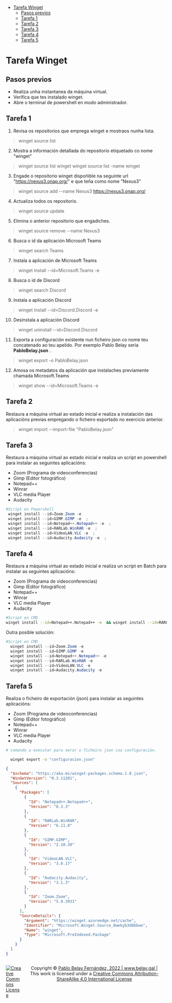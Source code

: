 - [Tarefa Winget](#tarefa-winget)
  - [Pasos previos](#pasos-previos)
  - [Tarefa 1](#tarefa-1)
  - [Tarefa 2](#tarefa-2)
  - [Tarefa 3](#tarefa-3)
  - [Tarefa 4](#tarefa-4)
  - [Tarefa 5](#tarefa-5)
# Tarefa Winget

## Pasos previos
- Realiza unha instantanea da máquina virtual. 
- Verifica que tes instalado winget. 
- Abre o terminal de powershell en modo administrador.
## Tarefa 1 

1. Revisa os repositorios que emprega winget e mostraos nunha lista.
> winget source list 

2. Mostra a información detallada do repositorio etiquetado co nome "winget"
> winget source list winget
> winget source list -name winget

3. Engade o repositorio winget dispoñible na seguinte url "https://nexus3.onap.org/" e que teña como nome "Nexus3" 
> winget source add --name Nexus3 https://nexus3.onap.org/

4. Actualiza todos os repositorio. 
>winget source update

5. Elimina o anterior repositorio que engadiches.
> winget source remove --name Nexus3

6. Busca o id da aplicación Microsoft Teams
> winget search Teams

7. Instala  a aplicación de Microsoft Teams
> winget install --id=Microsoft.Teams  -e

8. Busca o id de  Discord
> winget search Discord

9. Instala a aplicación Discord
> winget install --id=Discord.Discord  -e

10. Desinstala a aplicación Discord 
> winget uninstall --id=Discord.Discord

11. Exporta a configuración existente nun ficheiro json co nome teu concatenado ao teu apelido. Por exemplo Pablo Belay sería **PabloBelay.json** .
> winget export -o PabloBelay.json

12. Amosa os metadatos da aplicación que instalaches previamente chamada  Microsoft.Teams
> winget show --id=Microsoft.Teams -e

## Tarefa 2 
Restaura a máquina virtual ao estado inicial e realiza a instalación das aplicacións previas empregando o ficheiro exportado no exercicio anterior.
> winget import  --import-file "PabloBelay.json" 

## Tarefa 3
Restaura a máquina virtual ao estado inicial e realiza un script en powershell para instalar as seguintes aplicacións:
- Zoom (Programa de videoconferencias)
- Gimp (Editor fotográfico)
- Notepad++
- Winrar
- VLC media Player
- Audacity


```ps1
#Script en Powershell 
 winget install --id=Zoom.Zoom -e 
 winget install --id=GIMP.GIMP -e  ; 
 winget install --id=Notepad++.Notepad++ -e  ; 
 winget install --id=RARLab.WinRAR -e  ;
 winget install --id=VideoLAN.VLC -e  ; 
 winget install --id=Audacity.Audacity -e  ; 

```

## Tarefa 4
Restaura a máquina virtual ao estado inicial e realiza un script en Batch para instalar as seguintes aplicacións:
- Zoom (Programa de videoconferencias)
- Gimp (Editor fotográfico)
- Notepad++
- Winrar
- VLC media Player
- Audacity


```bash
#Script en CMD 
winget install --id=Notepad++.Notepad++ -e  && winget install --id=RARLab.WinRAR -e  && winget install --id=GIMP.GIMP -e  && winget install --id=VideoLAN.VLC -e  && winget install --id=Audacity.Audacity -e  && winget install --id=Zoom.Zoom -e 
```

Outra posible solución:
```ps1
#Script en CMD 
  winget install --id=Zoom.Zoom -e 
  winget install --id=GIMP.GIMP -e  
  winget install --id=Notepad++.Notepad++ -e  
  winget install --id=RARLab.WinRAR -e  
  winget install --id=VideoLAN.VLC -e 
  winget install --id=Audacity.Audacity -e  
```

## Tarefa 5
Realiza o ficheiro de exportación (json) para instalar as seguintes aplicacións:
- Zoom (Programa de videoconferencias)
- Gimp (Editor fotográfico)
- Notepad++
- Winrar
- VLC media Player
- Audacity


```bash 
# comando a executar para xerar o ficheiro json coa configuración. 

  winget export -o "configuracion.json" 
```

```json 
{
  "$schema": "https://aka.ms/winget-packages.schema.1.0.json",
  "WinGetVersion": "0.3.11201",
  "Sources": [
    {
      "Packages": [
        {
          "Id": "Notepad++.Notepad++",
          "Version": "8.3.3"
        },
        {
          "Id": "RARLab.WinRAR",
          "Version": "6.11.0"
        },
        {
          "Id": "GIMP.GIMP",
          "Version": "2.10.30"
        },
        {
          "Id": "VideoLAN.VLC",
          "Version": "3.0.17"
        },
        {
          "Id": "Audacity.Audacity",
          "Version": "3.1.3"
        },
        {
          "Id": "Zoom.Zoom",
          "Version": "5.9.3931"
        }
      ],
      "SourceDetails": {
        "Argument": "https://winget.azureedge.net/cache",
        "Identifier": "Microsoft.Winget.Source_8wekyb3d8bbwe",
        "Name": "winget",
        "Type": "Microsoft.PreIndexed.Package"
      }
    }
  ]
}
```



<footer>
<p style="float:left; width: 10%;">
<a rel="license" href="http://creativecommons.org/licenses/by-sa/4.0/"><img alt="Creative Commons License" style="border-width:0" src="https://i.creativecommons.org/l/by-sa/4.0/88x31.png" /></a>
</p>

<p style="float:left; width: 90%; text-align:center;">
Copyright © <a href="https://www.belay.gal">Pablo Belay Fernández, 2022 | www.belay.gal | </a>
<br />This work is licensed under a <a rel="license" href="http://creativecommons.org/licenses/by-sa/4.0/">Creative Commons Attribution-ShareAlike 4.0 International License</a>
</p>
</footer>
